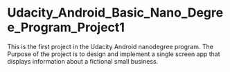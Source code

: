 # Udacity_Android_Basic_Nano_Degree_Program_Project1
This is the first project in the Udacity Android nanodegree program.
The Purpose of the project is to design and implement a single screen app that displays information about a fictional small business.
